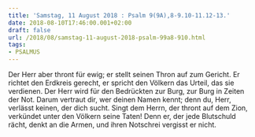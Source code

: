 ```yaml
---
title: 'Samstag, 11 August 2018 : Psalm 9(9A),8-9.10-11.12-13.'
date: 2018-08-10T17:46:00.001+02:00
draft: false
url: /2018/08/samstag-11-august-2018-psalm-99a8-910.html
tags: 
- PSALMUS
---
```


Der Herr aber thront für ewig; er stellt seinen Thron auf zum Gericht. Er richtet den Erdkreis gerecht, er spricht den Völkern das Urteil, das sie verdienen. Der Herr wird für den Bedrückten zur Burg, zur Burg in Zeiten der Not. Darum vertraut dir, wer deinen Namen kennt; denn du, Herr, verlässt keinen, der dich sucht. Singt dem Herrn, der thront auf dem Zion, verkündet unter den Völkern seine Taten! Denn er, der jede Blutschuld rächt, denkt an die Armen, und ihren Notschrei vergisst er nicht.
